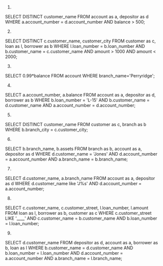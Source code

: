 1.
SELECT DISTINCT customer_name 
FROM account as a, depositor as d 
WHERE a.account_number = d.account_number 
AND balance > 500;

2.
SELECT DISTINCT c.customer_name, customer_city 
FROM customer as c, loan as l, borrower as b 
WHERE l.loan_number = b.loan_number 
AND b.customer_name = c.customer_name 
AND amount > 1000 
AND amount < 2000;

3.
SELECT 0.99*balance 
FROM account 
WHERE branch_name='Perryridge';

4.
SELECT a.account_number, a.balance 
FROM account as a, depositor as d, borrower as b 
WHERE b.loan_number = 'L-15' 
AND b.customer_name =  d.customer_name 
AND a.account_number = d.account_number;

5.
SELECT DISTINCT customer_name 
FROM customer as c, branch as b 
WHERE b.branch_city = c.customer_city;

6.
SELECT b.branch_name, b.assets 
FROM branch as b, account as a, depositor as d 
WHERE d.customer_name = 'Jones' 
AND d.account_number = a.account_number 
AND a.branch_name = b.branch_name;

7.
SELECT d.customer_name, a.branch_name 
FROM account as a, depositor as d 
WHERE d.customer_name like 'J%s' 
AND d.account_number = a.account_number;

8.
SELECT c.customer_name, c.customer_street, l.loan_number, l.amount 
FROM loan as l, borrower as b, customer as c 
WHERE c.customer_street LIKE '____' 
AND c.customer_name = b.customer_name 
AND b.loan_number = l.loan_number;

9.
SELECT d.customer_name 
FROM depositor as d, account as a, borrower  as b, loan as l 
WHERE b.customer_name = d.customer_name 
AND b.loan_number = l.loan_number 
AND d.account_number = a.account_number 
AND a.branch_name = l.branch_name;

